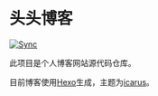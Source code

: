 # 头头博客
[![Sync](https://github.com/tootal/tootal.github.io/workflows/Sync/badge.svg)](https://github.com/tootal/tootal.github.io/actions?query=workflow%3ASync)

此项目是个人博客网站源代码仓库。

目前博客使用[Hexo](https://hexo.io/zh-cn/)生成，主题为[icarus](https://github.com/ppoffice/hexo-theme-icarus)。
